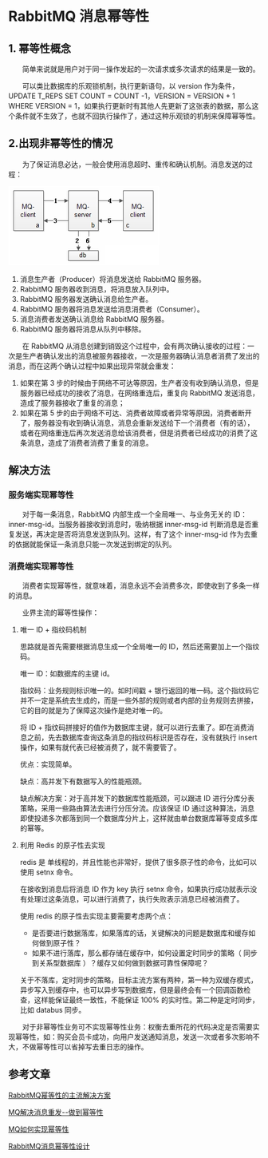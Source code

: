 

# RabbitMQ 消息幂等性

## 1. 幂等性概念

　　简单来说就是用户对于同一操作发起的一次请求或多次请求的结果是一致的。

　　可以类比数据库的乐观锁机制，执行更新语句，以 version 作为条件，UPDATE T_REPS SET COUNT = COUNT -1，VERSION = VERSION + 1 WHERE VERSION = 1，如果执行更新时有其他人先更新了这张表的数据，那么这个条件就不生效了，也就不回执行操作了，通过这种乐观锁的机制来保障幂等性。

## 2.出现非幂等性的情况

　　为了保证消息必达，一般会使用消息超时、重传和确认机制。消息发送的过程：

![](image/消息发送.png)

1. 消息生产者（Producer）将消息发送给 RabbitMQ 服务器。
2. RabbitMQ 服务器收到消息，将消息放入队列中。
3. RabbitMQ 服务器发送确认消息给生产者。
4. RabbitMQ 服务器将消息发送给消息消费者（Consumer）。
5. 消息消费者发送确认消息给 RabbitMQ 服务器。
6. RabbitMQ 服务器将消息从队列中移除。

　　在 RabbitMQ 从消息创建到销毁这个过程中，会有两次确认接收的过程：一次是生产者确认发出的消息被服务器接收，一次是服务器确认消息者消费了发出的消息，而在这两个确认过程中如果出现异常就会重发：

1. 如果在第 3 步的时候由于网络不可达等原因，生产者没有收到确认消息，但是服务器已经成功的接收了消息，在网络重连后，重复向 RabbitMQ 发送消息，造成了服务器接收了重复的消息；
2. 如果在第 5 步的由于网络不可达、消费者故障或者异常等原因，消费者断开了，服务器没有收到确认消息，消息会重新发送给下一个消费者（有的话），或者在网络重连后再次发送消息给该消费者，但是消费者已经成功的消费了这条消息，造成了消费者消费了重复的消息。

## 解决方法

### 服务端实现幂等性

　　对于每一条消息，RabbitMQ 内部生成一个全局唯一、与业务无关的 ID：inner-msg-id。当服务器接收到消息时，吸纳根据 inner-msg-id 判断消息是否重复发送，再决定是否将消息发送到队列。这样，有了这个 inner-msg-id 作为去重的依据就能保证一条消息只能一次发送到绑定的队列。

### 消费端实现幂等性

　　消费者实现幂等性，就意味着，消息永远不会消费多次，即使收到了多条一样的消息。

　　业界主流的幂等性操作：

1. 唯一 ID + 指纹码机制

   思路就是首先需要根据消息生成一个全局唯一的 ID，然后还需要加上一个指纹码。

   唯一 ID：如数据库的主键 id。

   指纹码：业务规则标识唯一的。如时间戳 + 银行返回的唯一码。这个指纹码它并不一定是系统去生成的，而是一些外部的规则或者内部的业务规则去拼接，它的目的就是为了保障这次操作是绝对唯一的。

   将 ID + 指纹码拼接好的值作为数据库主键，就可以进行去重了。即在消费消息之前，先去数据库查询这条消息的指纹码标识是否存在，没有就执行 insert 操作，如果有就代表已经被消费了，就不需要管了。

   优点：实现简单。

   缺点：高并发下有数据写入的性能瓶颈。

   缺点解决方案：对于高并发下的数据库性能瓶颈，可以跟进 ID 进行分库分表策略，采用一些路由算法去进行分压分流。应该保证 ID 通过这种算法，消息即使投递多次都落到同一个数据库分片上，这样就由单台数据库幂等变成多库的幂等。

2. 利用 Redis 的原子性去实现

   redis 是 单线程的，并且性能也非常好，提供了很多原子性的命令，比如可以使用 setnx 命令。

   在接收到消息后将消息 ID 作为 key 执行 setnx 命令，如果执行成功就表示没有处理过这条消息，可以进行消费了，执行失败表示消息已经被消费了。

   使用 redis 的原子性去实现主要需要考虑两个点：

   * 是否要进行数据落库，如果落库的话，关键解决的问题是数据库和缓存如何做到原子性？
   * 如果不进行落库，那么都存储在缓存中，如何设置定时同步的策略（ 同步到关系型数据库 ）？缓存又如何做到数据可靠性保障呢？

   关于不落库，定时同步的策略，目标主流方案有两种，第一种为双缓存模式，异步写入到缓存中，也可以异步写到数据库，但是最终会有一个回调函数检查，这样能保证最终一致性，不能保证 100% 的实时性。第二种是定时同步，比如 databus 同步。

　　对于非幂等性业务可不实现幂等性业务：权衡去重所花的代码决定是否需要实现幂等性，如：购买会员卡成功，向用户发送通知消息，发送一次或者多次影响不大，不做幂等性可以省掉写去重日志的操作。

## 参考文章

[RabbitMQ幂等性的主流解决方案](https://www.jianshu.com/p/d8042d7f62e1)

[MQ解决消息重发--做到幂等性](https://www.cnblogs.com/zhangxianming/p/8724590.html)



[MQ如何实现幂等性](https://blog.csdn.net/wzzfeitian/article/details/81115940)

[RabbitMQ消息幂等性设计](https://segmentfault.com/a/1190000019260940)